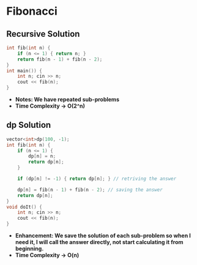 # Fibonacci

## Recursive Solution

```cpp
int fib(int n) {
    if (n <= 1) { return n; }
    return fib(n - 1) + fib(n - 2);
}
int main()) {
    int n; cin >> n;
    cout << fib(n);
}
```

- **Notes: We have repeated sub-problems**
- **Time Complexity → O(2^n)**

## dp Solution

```cpp
vector<int>dp(100, -1);
int fib(int n) {
    if (n <= 1) {
        dp[n] = n;
        return dp[n];
    }

    if (dp[n] != -1) { return dp[n]; } // retriving the answer

    dp[n] = fib(n - 1) + fib(n - 2); // saving the answer
    return dp[n];
}
void doIt() {
    int n; cin >> n;
    cout << fib(n);
}
```

- **Enhancement: We save the solution of each sub-problem so when I need it, I will call the answer directly, not start calculating it from beginning.**
- **Time Complexity → O(n)**
